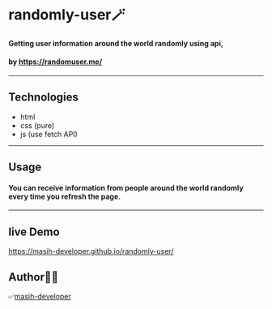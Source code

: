 # randomly-user🪄

#### Getting user information around the world randomly using api,

#### by https://randomuser.me/

---

## Technologies

-   html
-   css (pure)
-   js (use fetch API)

---

## Usage

#### You can receive information from people around the world randomly every time you refresh the page.

---

## live Demo
https://masih-developer.github.io/randomly-user/

## Author🧑‍💻

✅[masih-developer](https://github.com/masih-developer)
